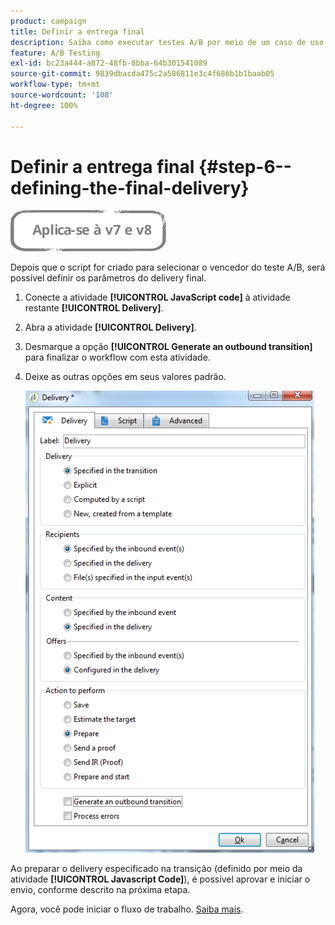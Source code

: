 ```yaml
---
product: campaign
title: Definir a entrega final
description: Saiba como executar testes A/B por meio de um caso de uso dedicado
feature: A/B Testing
exl-id: bc23a444-a872-48fb-8bba-64b301541089
source-git-commit: 9839dbacda475c2a586811e3c4f686b1b1baab05
workflow-type: tm+mt
source-wordcount: '108'
ht-degree: 100%

---
```


# Definir a entrega final {#step-6--defining-the-final-delivery}

![](../../assets/common.svg)

Depois que o script for criado para selecionar o vencedor do teste A/B, será possível definir os parâmetros do delivery final.

1. Conecte a atividade **[!UICONTROL JavaScript code]** à atividade restante **[!UICONTROL Delivery]**.
1. Abra a atividade **[!UICONTROL Delivery]**.
1. Desmarque a opção **[!UICONTROL Generate an outbound transition]** para finalizar o workflow com esta atividade.
1. Deixe as outras opções em seus valores padrão.

   ![](assets/ab_test_final_delivery.png)

Ao preparar o delivery especificado na transição (definido por meio da atividade **[!UICONTROL Javascript Code]**), é possível aprovar e iniciar o envio, conforme descrito na próxima etapa.

Agora, você pode iniciar o fluxo de trabalho. [Saiba mais](a-b-testing-uc-start-workflow.md).
